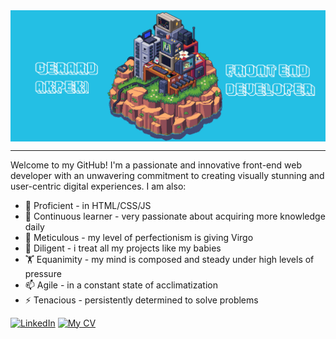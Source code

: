  <img align="center" alt="Coding" width="1000" src="banner.gif">
<hr size="6" width="100%">  
<p>Welcome to my GitHub! I'm a passionate and innovative front-end web developer with an unwavering commitment to creating visually stunning and user-centric digital experiences. I am also: </p>
     <ul>
      <li> 🔭 Proficient - in HTML/CSS/JS</li>
      <li> 🌱 Continuous learner - very passionate about acquiring more knowledge daily</li>
      <li> 👯 Meticulous - my level of perfectionism is giving Virgo</li>
      <li> 🎯 Diligent - i treat all my projects like my babies</li>
      <li> 🏋 Equanimity - my mind is composed and steady under high levels of pressure</li>
      <li> 📫 Agile - in a constant state of acclimatization</li>
      <li> ⚡ Tenacious - persistently determined to solve problems</li>
</ul>

[![LinkedIn](https://img.shields.io/badge/LinkedIn-0A66C2?logo=linkedin&logoColor=fff&style=for-the-badge)](https://linkedin.com/in/gerard-eki352) 
[![My CV](https://img.shields.io/badge/Portfolio-d48430?style=for-the-badge)](https://github.com/ZhoraEbashitEbalo/ZhoraEbashitEbalo/blob/main/Resume%20-%20Gerard%20Akpeki.pdf) 

<!--
**ZhoraEbashitEbalo/ZhoraEbashitEbalo** is a ✨ _special_ ✨ repository because its `README.md` (this file) appears on your GitHub profile.

Here are some ideas to get you started:


-->
